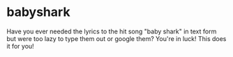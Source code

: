 # babyshark

Have you ever needed the lyrics to the hit song "baby shark" in text form but were too lazy to type them out or google them?
You're in luck! This does it for you!
